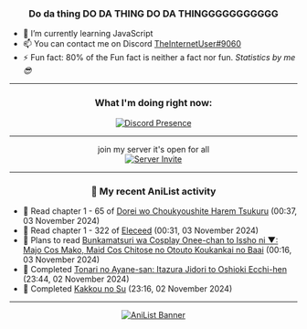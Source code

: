 <div align="center">

### Do da thing DO DA THING DO DA THINGGGGGGGGGGG
</div>

- 🌱 I’m currently learning JavaScript
- 📫 You can contact me on Discord [TheInternetUser#9060](https://discord.com/users/534117072796385300)
- ⚡ Fun fact: 80% of the Fun fact is neither a fact nor fun. _Statistics by me 😎_
<hr>

<div align="center">

### What I'm doing right now:
[![Discord Presence](https://lanyard.cnrad.dev/api/534117072796385300)](https://discord.com/users/534117072796385300)
<hr>

join my server it's open for all <br>
[![Server Invite](https://invidget.switchblade.xyz/bfYgVHxrSs)](https://discord.gg/bfYgVHxrSs)

<hr>
  
### 🌸 My recent AniList activity

</div>

<!-- ANILIST_ACTIVITY:start -->

-   📖 Read chapter 1 - 65 of [Dorei wo Choukyoushite Harem Tsukuru](https://anilist.co/manga/149329) (00:37, 03 November 2024)
-   📖 Read chapter 1 - 322 of [Eleceed](https://anilist.co/manga/106929) (00:31, 03 November 2024)
-   📖 Plans to read [Bunkamatsuri wa Cosplay Onee-chan to Issho ni ▼: Majo Cos Mako, Maid Cos Chitose no Otouto Koukankai no Baai](https://anilist.co/manga/179113) (00:16, 03 November 2024)
-   📖 Completed [Tonari no Ayane-san: Itazura Jidori to Oshioki Ecchi-hen](https://anilist.co/manga/138782) (23:44, 02 November 2024)
-   📖 Completed [Kakkou no Su](https://anilist.co/manga/114332) (23:16, 02 November 2024)

<!-- ANILIST_ACTIVITY:end -->
<hr>

<div align="center">

[![AniList Banner](https://img.anili.st/User/929966)](https://anilist.co/user/TheInternetUser)

<!-- ![Profile views](https://gpvc.arturio.dev/TheInternetUse7) Since 2023-01-09 -->
<br>


</div>
